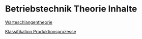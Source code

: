 # Betriebstechnik Theorie Inhalte

[Warteschlangentheorie](Warteschlangentheorie.md)

[Klassifikation Produktionsprozesse](./Klassifikation_Produktionsprozesse.md)


